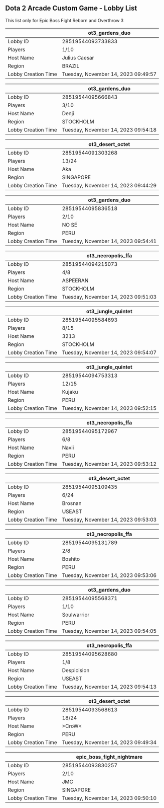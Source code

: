 ## Dota 2 Arcade Custom Game - Lobby List

This list only for Epic Boss Fight Reborn and Overthrow 3

|  | ot3_gardens_duo |
| ------ | ------ |
| Lobby ID | 28519544093733833 |
| Players | 1/10 |
| Host Name | Julius Caesar |
| Region | BRAZIL |
| Lobby Creation Time | Tuesday, November 14, 2023 09:49:57 |


|  | ot3_gardens_duo |
| ------ | ------ |
| Lobby ID | 28519544095666843 |
| Players | 3/10 |
| Host Name | Denji |
| Region | STOCKHOLM |
| Lobby Creation Time | Tuesday, November 14, 2023 09:54:18 |


|  | ot3_desert_octet |
| ------ | ------ |
| Lobby ID | 28519544091303268 |
| Players | 13/24 |
| Host Name | Aka |
| Region | SINGAPORE |
| Lobby Creation Time | Tuesday, November 14, 2023 09:44:29 |


|  | ot3_gardens_duo |
| ------ | ------ |
| Lobby ID | 28519544095836518 |
| Players | 2/10 |
| Host Name | NO SÉ |
| Region | PERU |
| Lobby Creation Time | Tuesday, November 14, 2023 09:54:41 |


|  | ot3_necropolis_ffa |
| ------ | ------ |
| Lobby ID | 28519544094215073 |
| Players | 4/8 |
| Host Name | ASPEERAN |
| Region | STOCKHOLM |
| Lobby Creation Time | Tuesday, November 14, 2023 09:51:03 |


|  | ot3_jungle_quintet |
| ------ | ------ |
| Lobby ID | 28519544095584693 |
| Players | 8/15 |
| Host Name | 3213 |
| Region | STOCKHOLM |
| Lobby Creation Time | Tuesday, November 14, 2023 09:54:07 |


|  | ot3_jungle_quintet |
| ------ | ------ |
| Lobby ID | 28519544094753313 |
| Players | 12/15 |
| Host Name | Kujaku |
| Region | PERU |
| Lobby Creation Time | Tuesday, November 14, 2023 09:52:15 |


|  | ot3_necropolis_ffa |
| ------ | ------ |
| Lobby ID | 28519544095172967 |
| Players | 6/8 |
| Host Name | Navii |
| Region | PERU |
| Lobby Creation Time | Tuesday, November 14, 2023 09:53:12 |


|  | ot3_desert_octet |
| ------ | ------ |
| Lobby ID | 28519544095109435 |
| Players | 6/24 |
| Host Name | Brosnan |
| Region | USEAST |
| Lobby Creation Time | Tuesday, November 14, 2023 09:53:03 |


|  | ot3_necropolis_ffa |
| ------ | ------ |
| Lobby ID | 28519544095131789 |
| Players | 2/8 |
| Host Name | Boshito |
| Region | PERU |
| Lobby Creation Time | Tuesday, November 14, 2023 09:53:06 |


|  | ot3_gardens_duo |
| ------ | ------ |
| Lobby ID | 28519544095568371 |
| Players | 1/10 |
| Host Name | Soulwarrior |
| Region | PERU |
| Lobby Creation Time | Tuesday, November 14, 2023 09:54:05 |


|  | ot3_necropolis_ffa |
| ------ | ------ |
| Lobby ID | 28519544095628680 |
| Players | 1/8 |
| Host Name | Despicision |
| Region | USEAST |
| Lobby Creation Time | Tuesday, November 14, 2023 09:54:13 |


|  | ot3_desert_octet |
| ------ | ------ |
| Lobby ID | 28519544093568613 |
| Players | 18/24 |
| Host Name | >CroW< |
| Region | PERU |
| Lobby Creation Time | Tuesday, November 14, 2023 09:49:34 |


|  | epic_boss_fight_nightmare |
| ------ | ------ |
| Lobby ID | 28519544093830257 |
| Players | 2/10 |
| Host Name | JMC |
| Region | SINGAPORE |
| Lobby Creation Time | Tuesday, November 14, 2023 09:50:10 |


